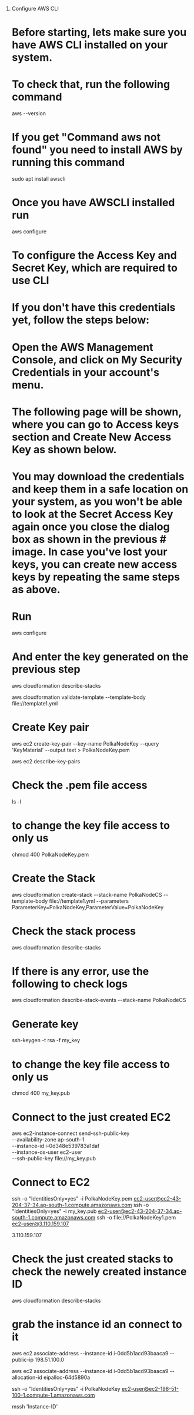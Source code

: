 1. Configure AWS CLI
    # Before starting, lets make sure you have AWS CLI installed on your system.
    # To check that, run the following command

    aws --version

    # If you get "Command aws not found" you need to install AWS by running this command

    sudo apt install awscli

    # Once you have AWSCLI installed run

    aws configure

    # To configure the Access Key and Secret Key, which are required to use CLI
    # If you don't have this credentials yet, follow the steps below:

    # Open the AWS Management Console, and click on My Security Credentials in your account's menu.
    # The following page will be shown, where you can go to Access keys section and Create New Access Key as shown below.
    # You may download the credentials and keep them in a safe location on your system, as you won't be able to look at the Secret Access Key again once you close the dialog box as shown in the previous # image. In case you've lost your keys, you can create new access keys by repeating the same steps as above.

    # Run 

    aws configure 

    # And enter the key generated on the previous step

    aws cloudformation describe-stacks

    aws cloudformation validate-template --template-body file://template1.yml

    # Create Key pair

    aws ec2 create-key-pair --key-name PolkaNodeKey --query 'KeyMaterial' --output text > PolkaNodeKey.pem

    aws ec2 describe-key-pairs

    # Check the .pem file access

    ls -l

    # to change the key file access to only us

    chmod 400 PolkaNodeKey.pem
    

    # Create the Stack

    aws cloudformation create-stack --stack-name PolkaNodeCS --template-body file://template1.yml --parameters ParameterKey=PolkaNodeKey,ParameterValue=PolkaNodeKey

    # Check the stack process

    aws cloudformation describe-stacks

    # If there is any error, use the following to check logs

    aws cloudformation describe-stack-events --stack-name PolkaNodeCS

    # Generate key

    ssh-keygen -t rsa -f my_key

    # to change the key file access to only us

    chmod 400 my_key.pub

    # Connect to the just created EC2

    aws ec2-instance-connect send-ssh-public-key \
    --availability-zone ap-south-1 \
    --instance-id i-0d348e539783a1daf \
    --instance-os-user ec2-user \
    --ssh-public-key file://my_key.pub

    # Connect to EC2

    
    ssh -o "IdentitiesOnly=yes" -i PolkaNodeKey.pem ec2-user@ec2-43-204-37-34.ap-south-1.compute.amazonaws.com
    ssh -o "IdentitiesOnly=yes" -i my_key.pub ec2-user@ec2-43-204-37-34.ap-south-1.compute.amazonaws.com
    ssh -o file://PolkaNodeKey1.pem ec2-user@3.110.159.107

    3.110.159.107







    

    # Check the just created stacks to check the newely created instance ID

    aws cloudformation describe-stacks

    # grab the instance id an connect to it

    aws ec2 associate-address --instance-id i-0dd5b1acd93baaca9 --public-ip 198.51.100.0

    aws ec2 associate-address --instance-id i-0dd5b1acd93baaca9 --allocation-id eipalloc-64d5890a






    ssh -o "IdentitiesOnly=yes" -i PolkaNodeKey ec2-user@ec2-198-51-100-1.compute-1.amazonaws.com





    

    mssh 'Instance-ID'

